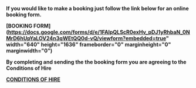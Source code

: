


<strong>If you would like to make a booking just follow the link below for an online booking form.

[**BOOKING FORM**](https://docs.google.com/forms/d/e/1FAIpQLScR0exHv_pDJ1yRhbaN_0NMrD6hUpYaLOV24n3qWEtQQ0d-vQ/viewform?embedded=true" width="640" height="1636" frameborder="0" marginheight="0" marginwidth="0")

    
<strong>By completing and sending the the booking form you are agreeing to the Conditions of Hire<strong/>

[**CONDITIONS OF HIRE**](/assets/conditions.pdf)








    


    
